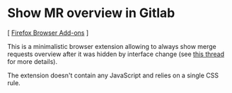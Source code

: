# Show MR overview in Gitlab

[ [Firefox Browser Add-ons](https://addons.mozilla.org/en-US/firefox/addon/show-mr-overview-in-gitlab/) ]

This is a minimalistic browser extension allowing to always show merge requests overview after it was hidden by interface change (see [this thread](https://gitlab.com/gitlab-org/gitlab/issues/36125) for more details).

The extension doesn't contain any JavaScript and relies on a single CSS rule.

